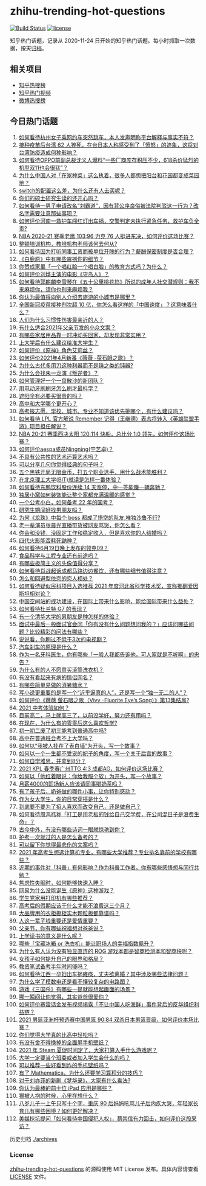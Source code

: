 # zhihu-trending-hot-questions

[![Build Status](https://github.com/justjavac/zhihu-trending-hot-questions/workflows/ci/badge.svg?branch=master)](https://github.com/justjavac/zhihu-trending-hot-questions/actions)
[![license](https://img.shields.io/github/license/justjavac/zhihu-trending-hot-questions)](https://github.com/justjavac/zhihu-trending-hot-questions/blob/master/LICENSE)

知乎热门话题，记录从 2020-11-24 日开始的知乎热门话题。每小时抓取一次数据，按天[归档](./archives)。

## 相关项目

- [知乎热搜榜](https://github.com/justjavac/zhihu-trending-top-search)
- [知乎热门视频](https://github.com/justjavac/zhihu-trending-hot-video)
- [微博热搜榜](https://github.com/justjavac/weibo-trending-hot-search)

## 今日热门话题

<!-- BEGIN -->
<!-- 最后更新时间 Mon Jun 21 2021 12:06:20 GMT+0800 (China Standard Time) -->

1. [如何看待杭州女子乘网约车突然跳车，本人发声明称平台解释与事实不符？](https://www.zhihu.com/question/465856176)
2. [接种疫苗后台湾 62
   人猝死，在台日本人称感受到了「愤怒」的迹象，这将对台湾防疫造成何种影响？](https://www.zhihu.com/question/466110239)
3. [如何看待OPPO前副总裁沈义人爆料“一些厂商库存积压不少，618杀价猛烈的机型双11也会很猛”？](https://www.zhihu.com/question/466051197)
4. [为什么中国人对「在家种菜」这么执着，很多人都想把阳台和花园都变成菜园地？](https://www.zhihu.com/question/460289845)
5. [switch的配置这么差，为什么还有人去买呢？](https://www.zhihu.com/question/464901398)
6. [你们的硕士研究生读的还开心吗？](https://www.zhihu.com/question/455981846)
7. [如何看待一男子申请改名“刘霸道”，因有背公序良俗被法院判驳这一行为？改名字需要注意那些事项？](https://www.zhihu.com/question/465676491)
8. [如何评价河南一救护车闯红灯出车祸，交警判定未执行紧急任务，救护车负全责?](https://www.zhihu.com/question/465874196)
9. [NBA 2020-21 赛季老鹰 103:96 力克 76
   人挺进东决，如何评价这场比赛？](https://www.zhihu.com/question/466249061)
10. [整顿培训机构，教培机构老师该何去何从?](https://www.zhihu.com/question/463008808)
11. [如何看待因为打听同事工资而被单位开除的行为？薪酬保密制度是否合理？](https://www.zhihu.com/question/466073910)
12. [《白鹿原》中有哪些震撼你的细节？](https://www.zhihu.com/question/414015136)
13. [你赞成家里「一个唱红脸一个唱白脸」的教育方式吗？为什么？](https://www.zhihu.com/question/336332087)
14. [如何评价刘烨主演的电影《守岛人》？](https://www.zhihu.com/question/462891336)
15. [如何看待郭麒麟李雪琴在《五十公里桃花坞》所说的成年人社交潜规则：我不来麻烦你，请你也别来麻烦我？](https://www.zhihu.com/question/466111211)
16. [你认为最值得向别人介绍去旅游的小城市是哪里？](https://www.zhihu.com/question/463395298)
17. [全国新冠疫苗接种剂次超 10
    亿，你怎么看这样的「中国速度」？这意味着什么？](https://www.zhihu.com/question/466136436)
18. [人们为什么习惯性伤害最亲近的人？](https://www.zhihu.com/question/456462645)
19. [有什么适合2021年父亲节发的小众文案？](https://www.zhihu.com/question/459353619)
20. [有哪些家居用品靠一时冲动买回家，却发现非常实用？](https://www.zhihu.com/question/410819711)
21. [上大学后有什么建议给准大学生？](https://www.zhihu.com/question/49396543)
22. [如何评价《原神》角色艾莉丝？](https://www.zhihu.com/question/464332448)
23. [如何评价2021年4月新番《薇薇 -萤石眼之歌》？](https://www.zhihu.com/question/453193924)
24. [为什么古代多用刀这种利器而不是锤之类的钝器?](https://www.zhihu.com/question/465637604)
25. [为什么会找朱一龙演《叛逆者》？](https://www.zhihu.com/question/388758918)
26. [如何管理好一个一盘散沙的新团队？](https://www.zhihu.com/question/451134413)
27. [用电动牙刷刷牙怎么刷才最科学？](https://www.zhihu.com/question/27826179)
28. [遮阳伞有必要买很贵的吗？](https://www.zhihu.com/question/268862323)
29. [高中和大学哪个更开心？](https://www.zhihu.com/question/461808556)
30. [高考报志愿，学校、城市、专业不知道该优先挑哪个，有什么建议吗？](https://www.zhihu.com/question/461274832)
31. [如何看待 LPL 官方解说 Remember
    记得（王继德）表态将转入《英雄联盟手游》项目担任解说？](https://www.zhihu.com/question/465610838)
32. [NBA 20-21 赛季西决太阳 120:114 快船，总比分 1:0
    领先，如何评价这场比赛？](https://www.zhihu.com/question/466241571)
33. [如何评价aespa成员Ningning(宁艺卓)？](https://www.zhihu.com/question/450675248)
34. [不具有公共性的艺术还算艺术吗？](https://www.zhihu.com/question/465384478)
35. [可以分享几句你觉得经典的句子吗？](https://www.zhihu.com/question/462684825)
36. [五个黑铁开局无限金币，打五个职业选手，用什么战术能胜利？](https://www.zhihu.com/question/460139174)
37. [在北京理工大学(BIT)就读是怎样一番体验？](https://www.zhihu.com/question/24338502)
38. [如何看待东鹏饮料股价连续 14 天涨停，中一签能赚一辆奔驰？](https://www.zhihu.com/question/465492977)
39. [独居小窝如何装饰能让整个家都充满温暖的感觉？](https://www.zhihu.com/question/458240313)
40. [一个公考小白，如何备考 22 年的国考？](https://www.zhihu.com/question/447760134)
41. [研究生期间好找男朋友吗？](https://www.zhihu.com/question/393637489)
42. [为何《龙珠》中每个 boss 都成了悟空的队友,唯独沙鲁不行?](https://www.zhihu.com/question/464605306)
43. [老一辈演员张晨光直播带货被网友骂哭，你怎么看？](https://www.zhihu.com/question/465922667)
44. [你会和没钱，没固定工作和稳定收入，但是喜欢你的人结婚吗？](https://www.zhihu.com/question/463865885)
45. [四代火影能否耗死鼬神？](https://www.zhihu.com/question/462369273)
46. [如何看待6月19日晚上发布的领克09？](https://www.zhihu.com/question/466043949)
47. [食品科学与工程专业还有前途吗？](https://www.zhihu.com/question/372375945)
48. [有哪些极简主义的头像值得分享？](https://www.zhihu.com/question/29173647)
49. [如何看待肖战起诉成都马路边边餐饮，还有哪些细节值得注意？](https://www.zhihu.com/question/465777508)
50. [怎么和回避型依恋的恋人相处？](https://www.zhihu.com/question/441554867)
51. [如何看待疑似民科项目入选推荐 2021
    年度河北省科学技术奖，宣称推翻爱因斯坦相对论？](https://www.zhihu.com/question/465966475)
52. [中国空间站的成功建设，在国际上带来什么影响，能给国际带来什么益处？](https://www.zhihu.com/question/465703732)
53. [如何看待杜兰特 G7 的表现？](https://www.zhihu.com/question/466100708)
54. [有一个清华大学的男朋友是种怎样的体验？](https://www.zhihu.com/question/30174174)
55. [面试中最后一般面试官会问「你有没有什么问题想问我的？」应该问哪些问题？比较精彩的问法有哪些？](https://www.zhihu.com/question/21559274)
56. [说说看，你刷过不低于3次的电视剧？](https://www.zhihu.com/question/457564696)
57. [汽车刹车的原理是什么？](https://www.zhihu.com/question/23704461)
58. [作为一名牙科医生，你有哪些「一般人我都告诉他，可人家就是不听啊」的忠告？](https://www.zhihu.com/question/56477060)
59. [为什么有的人不愿意买滚筒洗衣机？](https://www.zhihu.com/question/393287010)
60. [有没有看起来有病的情侣网名？](https://www.zhihu.com/question/460193137)
61. [有哪些简单易做的消暑糖水？](https://www.zhihu.com/question/20362705)
62. [写小说更重要的是写一个“近乎逼真的人”，还是写一个“独一无二的人”？](https://www.zhihu.com/question/462450168)
63. [如何评价《薇薇 萤石眼之歌（Vivy -Fluorite Eye’s
    Song）》第13集结局?](https://www.zhihu.com/question/466054985)
64. [2021 中考体验如何？](https://www.zhihu.com/question/463592456)
65. [目前高二，马上就高三了，以前没学好，努力还有用吗？](https://www.zhihu.com/question/452901439)
66. [在现在，为什么有的零零后这么喜欢哲学?](https://www.zhihu.com/question/436744133)
67. [初一初二废了初三能考到普通高中吗?](https://www.zhihu.com/question/465062081)
68. [高中在普通班会考不上大学吗？](https://www.zhihu.com/question/458586665)
69. [如何以“我被人挂在了表白墙”为开头，写一个故事？](https://www.zhihu.com/question/461083286)
70. [如何以一个一生都不受宠的妃子的角度，写一个关于后宫的故事？](https://www.zhihu.com/question/459786967)
71. [如何自学雅思，并拿到8分？](https://www.zhihu.com/question/48493199)
72. [2021 KPL 春季赛广州TTG 4:3
    成都AG，如何评价这场比赛？](https://www.zhihu.com/question/466215624)
73. [如何以「他红着眼说：你给我服个软」为开头，写一个故事？](https://www.zhihu.com/question/460697101)
74. [月薪4000的职场新人应该请同事喝奶茶吗？](https://www.zhihu.com/question/466090577)
75. [有了孩子后，奶爸做的哪件小事，让你特别感动？](https://www.zhihu.com/question/464550144)
76. [作为女大学生，你的日常穿搭是什么？](https://www.zhihu.com/question/317964300)
77. [到底要不要为了招人喜欢而改变自己，还是做自己？](https://www.zhihu.com/question/462208808)
78. [如何看待周鸿祎称「打工是用老板的钱给自己交学费，在公司混日子是浪费生命」？](https://www.zhihu.com/question/465936066)
79. [古今中外，有没有哪些诗词一眼就惊艳到你？](https://www.zhihu.com/question/465337346)
80. [护考一次就过的人是怎么备考的？](https://www.zhihu.com/question/462889007)
81. [可以留下你觉得最悲伤的文案吗？](https://www.zhihu.com/question/462309130)
82. [2021
    年高考生想选计算机专业，有哪些大学推荐？专业排名靠前的学校有哪些？](https://www.zhihu.com/question/459989965)
83. [近期的事件对「科普」有何影响？作为科普工作者，你有哪些感悟想与同行共勉？](https://www.zhihu.com/question/466136091)
84. [焦虑性失眠时，如何能够快速入睡？](https://www.zhihu.com/question/380959121)
85. [网易为什么没能诞生《原神》这种游戏？](https://www.zhihu.com/question/462790812)
86. [学生党家用打印机有哪些推荐？](https://www.zhihu.com/question/265997721)
87. [高考后的假期应该干什么才能不浪费这三个月？](https://www.zhihu.com/question/464123456)
88. [大品牌用的衣柜橱柜实木颗粒板都靠谱吗？](https://www.zhihu.com/question/271313928)
89. [人这一辈子钱重要还是爱情重要？](https://www.zhihu.com/question/465525426)
90. [父亲节，你有哪些祝福想对爸爸说？](https://www.zhihu.com/question/464551221)
91. [上学读书的意义是什么呢？](https://www.zhihu.com/question/463575351)
92. [哪些「宝藏冰箱 or 洗衣机」能让职场人的幸福指数飙升？](https://www.zhihu.com/question/460520767)
93. [为什么有人认为没有独显直连的 ROG
    游戏本都是智商检测本和智商税呢？](https://www.zhihu.com/question/465832825)
94. [女孩子如何提升自己的眼界和格局？](https://www.zhihu.com/question/443769667)
95. [教资笔试备考半年时间够吗？](https://www.zhihu.com/question/460126171)
96. [如何看待江西一孕妇出车祸瘫痪，丈夫欲离婚？其中涉及哪些法律问题？](https://www.zhihu.com/question/465900205)
97. [为什么学了模数电还是看不懂较复杂的电路图？](https://www.zhihu.com/question/432824969)
98. [游戏《三国杀》有哪些一提就能想起画面的场景？](https://www.zhihu.com/question/464961456)
99. [哪一瞬间让你觉得，其实爸爸很爱你？](https://www.zhihu.com/question/465743920)
100. [如何评价赛雷话金发布视频揭露「不让中国人吃海鲜」事件背后的反华组织利益链？](https://www.zhihu.com/question/465827983)
101. [2021 男篮亚洲杯预选赛中国男篮 90:84
     双杀日本男篮晋级，如何评价本场比赛？](https://www.zhihu.com/question/465993602)
102. [你们觉得大学真的比高中轻松吗？](https://www.zhihu.com/question/460551661)
103. [有没有舍不得换掉的全面屏手机壁纸？](https://www.zhihu.com/question/420662927)
104. [2021 年 Steam
     夏促时间定了，大家打算入手什么游戏呢？](https://www.zhihu.com/question/456973633)
105. [大学一定要当个班委或者加入学生会什么的吗？](https://www.zhihu.com/question/461953477)
106. [可以推荐一些好看到炸的手机壁纸吗？](https://www.zhihu.com/question/382946508)
107. [有了 Mathematica，为什么还要学习算积分的技巧？](https://www.zhihu.com/question/465906679)
108. [对于刘亦菲的新剧《梦华录》，大家有什么看法?](https://www.zhihu.com/question/463716425)
109. [你认为最棒的前十位 iPad 应用是哪些？](https://www.zhihu.com/question/34453138)
110. [猫被人抱的时候，心里在想什么？](https://www.zhihu.com/question/463390158)
111. [八岁儿子一上午只写十个字，重庆 90
     后妈妈吼骂儿子后内疚大哭，年轻家长育儿有哪些困境？如何更好解决？](https://www.zhihu.com/question/465723069)
112. [美媒挖坑提问「如何看待中国侵犯人权」，蔡崇信有力回击，如何评价这段采访？](https://www.zhihu.com/question/465932695)

<!-- END -->

历史归档 [./archives](./archives)

### License

[zhihu-trending-hot-questions](https://github.com/justjavac/zhihu-trending-hot-questions)
的源码使用 MIT License 发布。具体内容请查看 [LICENSE](./LICENSE) 文件。
